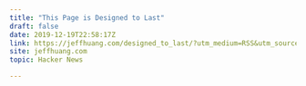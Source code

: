 ```yaml
---
title: "This Page is Designed to Last"
draft: false
date: 2019-12-19T22:58:17Z
link: https://jeffhuang.com/designed_to_last/?utm_medium=RSS&utm_source=hune
site: jeffhuang.com
topic: Hacker News  

---
```

